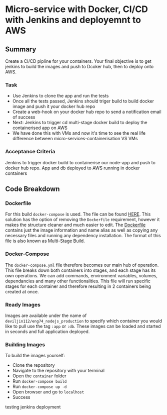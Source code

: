 # Micro-service with Docker, CI/CD with Jenkins and deployemnt to AWS

## Summary

Create a CI/CD pipline for your containers. Your final objective is to get jenkins to build the images and push to Dcoker hub, then to deploy onto AWS.

### Task

- Use Jenkins to clone the app and run the tests
- Once all the tests passed, Jenkins should triger build to build docker image and push it your docker hub repo
- Create a web-hook on your docker hub repo to send a notification email of success
- Next: Jenkins to trigger cd multi-stage docker build to deploy the containerised app on AWS
- We have done this with VMs and now it's time to see the real life difference between micro-services-containerisation VS VMs

### Acceptance Criteria

Jenkins to trigger docker build to containerise our node-app and push to docker hub repo. App and db deployed to AWS running in docker containers

## Code Breakdown

### Dockerfile

For this build `docker-compose` is used. The file can be found [HERE](container/docker-compose.yml). This solution has the option of removing the `Dockerfile` requirement, however it makes the structure cleaner and much easier to edit. The [Dockerfile](container/env/Dockerfile) contains just the image information and name alias as well as copying any necessary files and running any dependency installation. The format of this file is also known as Multi-Stage Build.

### Docker-Compose

The `docker-compose.yml` file therefore becomes our main hub of operation. This file breaks down both containers into stages, and each stage has its own operations. We can add commands, environment variables, volumes, dependancies and many other functionalities. This file will run specific stages for each container and therefore resulting in 2 containers being created at once.

### Ready Images

Images are available under the name of `deviljin112/eng74_nodejs_production` to specify which container you would like to pull use the tag `:app` or `:db`. These images can be loaded and started in seconds and full application deployed.

### Building Images

To build the images yourself:

- Clone the repository
- Navigate to the repository with your terminal
- Open the `container` folder
- Run `docker-compose build`
- Run `docker-compose up -d`
- Open browser and go to `localhost`
- Success

testing jenkins deployment
